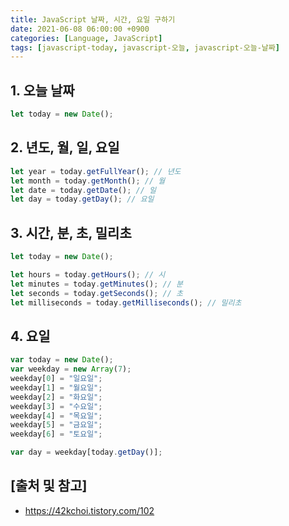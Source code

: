 ```yaml
---
title: JavaScript 날짜, 시간, 요일 구하기
date: 2021-06-08 06:00:00 +0900
categories: [Language, JavaScript]
tags: [javascript-today, javascript-오늘, javascript-오늘-날짜]
---
```


## 1. 오늘 날짜

```javascript
let today = new Date();
```

## 2. 년도, 월, 일, 요일

```javascript
let year = today.getFullYear(); // 년도
let month = today.getMonth(); // 월
let date = today.getDate(); // 일
let day = today.getDay(); // 요일
```

## 3. 시간, 분, 초, 밀리초

```javascript
let today = new Date();

let hours = today.getHours(); // 시
let minutes = today.getMinutes(); // 분
let seconds = today.getSeconds(); // 초
let milliseconds = today.getMilliseconds(); // 밀리초
```

## 4. 요일

```javascript
var today = new Date();
var weekday = new Array(7);
weekday[0] = "일요일";
weekday[1] = "월요일";
weekday[2] = "화요일";
weekday[3] = "수요일";
weekday[4] = "목요일";
weekday[5] = "금요일";
weekday[6] = "토요일";

var day = weekday[today.getDay()];
```

## [출처 및 참고]
* <https://42kchoi.tistory.com/102>
